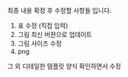 최종 내용 확정 후 수정할 사항들 입니다.

1. 표 수정 (직접 입력)
2. 그림 최신 버젼으로 업데이트
3. 그림 사이즈 수정
4. png


그 외 디테일한 템플릿 양식 확인하면서 수정
